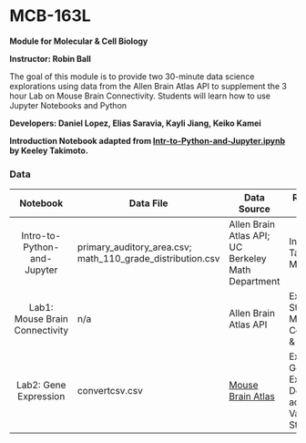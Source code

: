 # MCB-163L

**Module for Molecular & Cell Biology**

**Instructor: Robin Ball**

The goal of this module is to provide two 30-minute data science explorations using data from the Allen Brain Atlas API to supplement the 3 hour Lab on Mouse Brain Connectivity. Students will learn how to use Jupyter Notebooks and Python 

**Developers: Daniel Lopez, Elias Saravia, Kayli Jiang, Keiko Kamei**

**Introduction Notebook adapted from [Intr-to-Python-and-Jupyter.ipynb](https://github.com/ds-modules/core-resources/blob/master/templates/Intro-to-Python-and-Jupyter.ipynb) by Keeley Takimoto.**

### Data

| Notebook                     | Data File                           | Data Source                  | Reason for use       |
| :--------------------------: | ----------------------------------- | ---------------------------- | -------------------- |
| Intro-to-Python-and-Jupyter   | primary_auditory_area.csv; math_110_grade_distribution.csv  | Allen Brain Atlas API; UC Berkeley Math Department | Introducing Table Manipulation        |
| Lab1: Mouse Brain Connectivity   | n/a  | Allen Brain Atlas API | Explore Structural Mouse Brain Connectivity & Projection       |
|  Lab2: Gene Expression  | convertcsv.csv  | [Mouse Brain Atlas]('http://mouse.brain-map.org/') | Explore Gene Expression Density across Various Structures        |
